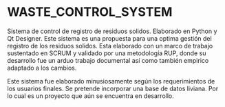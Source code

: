 # WASTE_CONTROL_SYSTEM
Sistema de control de registro de residuos solidos. Elaborado en Python y Qt Designer. 
Este sistema es una propuesta para una optima gestión del registro de los residuos solidos. Esta elaborado con un marco de trabajo sustentado en SCRUM y validado por una metodología RUP, donde  su desarrollo fue un arduo trabajo documental así como también empirico adaptado a los cambios. 

Este sistema fue elaborado minusiosamente según los requerimientos de los usuarios finales.  Se pretende incorporar una base de datos liviana. Por lo cual es un proyecto que aún se encuentra en  desarrollo.
